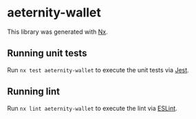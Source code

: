 # aeternity-wallet

This library was generated with [Nx](https://nx.dev).

## Running unit tests

Run `nx test aeternity-wallet` to execute the unit tests via [Jest](https://jestjs.io).

## Running lint

Run `nx lint aeternity-wallet` to execute the lint via [ESLint](https://eslint.org/).
